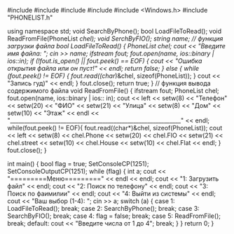 #include <iostream>
#include <iomanip>
#include <fstream>
#include <string>
#include <Windows.h>
#include "PHONELIST.h"
  
 
using namespace std;
void SearchByPhone();
bool LoadFileToRead();
void ReadFromFile(PhoneList *chel);
void SerchByFIO();
string name;
 // функция загрузки файла
bool LoadFileToRead() {
PhoneList chel;
cout << "Введите имя файла: ";
cin >> name;
ifstream fout;
fout.open(name, ios::binary | ios::in);
if (!fout.is_open() || fout.peek() == EOF) {
cout << "Ошибка открытия файла или он пуст!" << endl;
return false;
}
else {
while (fout.peek() != EOF) {
fout.read((char*)&chel, sizeof(PhoneList));
}
cout << "Запись гуд)" << endl;
}
fout.close();
return true;
}
// функция вывода содержимого файла
void ReadFromFile() {
ifstream fout;
PhoneList chel;
fout.open(name, ios::binary | ios:: in);
cout << left << setw(8) << "Телефон" << setw(20) << "ФИО" << setw(21) << "Улица" << setw(8) <<
"Дом" << setw(10) << "Этаж" << endl <<
"_____________________________________________________________" << endl;
while(fout.peek() != EOF){
fout.read((char*)&chel, sizeof(PhoneList));
cout << left << setw(8) << chel.Phone << setw(20) << chel.FIO << setw(21) << chel.street
<< setw(10) << chel.House << setw(10) << chel.Flat << endl;
}
fout.close();
}

  
  
  
  
  
  
  
  
  
  int main() {
bool flag = true;
SetConsoleCP(1251);
SetConsoleOutputCP(1251);
while (flag) {
int a;
cout << "=========Меню=========" << endl << endl;
cout << "1: Загрузить файл" << endl;
cout << "2: Поиск по телефону" << endl;
cout << "3: Поиск по фаимилии" << endl;
cout << "4: Выйти из системы" << endl;
cout << "Ваш выбор (1-4): "; cin >> a;
switch (a) {
case 1: LoadFileToRead(); break;
case 2: SearchByPhone(); break;
case 3: SearchByFIO(); break;
case 4: flag = false; break;
case 5: ReadFromFile(); break;
default: cout << "Введите числа от 1 до 4"; break;
}
}
return 0;
}


  
